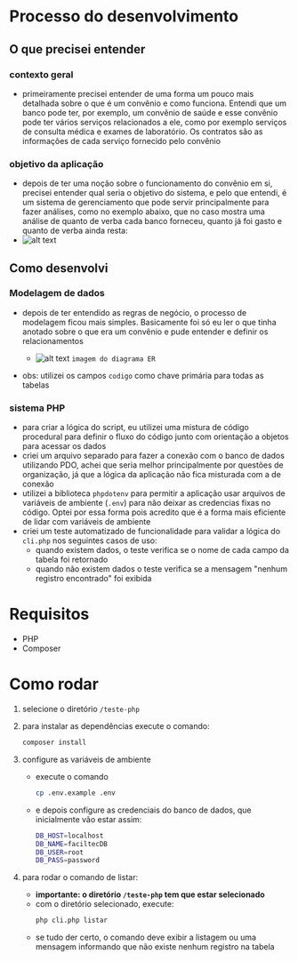 # Processo do desenvolvimento

## O que precisei entender

### contexto geral
  - primeiramente precisei entender de uma forma um pouco mais detalhada sobre o que é um convênio e como funciona. Entendi que um banco pode ter, por exemplo, um convênio de saúde e esse convênio pode ter vários serviços relacionados a ele, como por exemplo serviços de consulta médica e exames de laboratório. Os contratos são as informações de cada serviço fornecido pelo convênio
### objetivo da aplicação
  - depois de ter uma noção sobre o funcionamento do convênio em si, precisei entender qual seria o objetivo do sistema, e pelo que entendi, é um sistema de gerenciamento que pode servir principalmente para fazer análises, como no exemplo abaixo, que no caso mostra uma análise de quanto de verba cada banco forneceu, quanto já foi gasto e quanto de verba ainda resta:
  - ![alt text](image.png)

## Como desenvolvi

### Modelagem de dados
- depois de ter entendido as regras de negócio, o processo de modelagem ficou mais simples. Basicamente foi só eu ler o que tinha anotado sobre o que era um convênio e pude entender e definir os relacionamentos
  - ![alt text](image-1.png)
  `imagem do diagrama ER`

- obs: utilizei os campos `codigo` como chave primária para todas as tabelas

### sistema PHP
- para criar a lógica do script, eu utilizei uma mistura de código procedural para definir o fluxo do código junto com orientação a objetos para acessar os dados
- criei um arquivo separado para fazer a conexão com o banco de dados utilizando PDO, achei que seria melhor principalmente por questões de organização, já que a lógica da aplicação não fica misturada com a de conexão
- utilizei a biblioteca `phpdotenv` para permitir a aplicação usar arquivos de variáveis de ambiente (`.env`) para não deixar as credencias fixas no código. Optei por essa forma pois acredito que é a forma mais eficiente de lidar com variáveis de ambiente
- criei um teste automatizado de funcionalidade para validar a lógica do ``cli.php`` nos seguintes casos de uso:
  - quando existem dados, o teste verifica se o nome de cada campo da tabela foi retornado
  - quando não existem dados o teste verifica se a mensagem "nenhum registro encontrado" foi exibida
  
# Requisitos
- PHP 
- Composer
# Como rodar 
1. selecione o diretório ``/teste-php``
   
2. para instalar as dependências execute o comando:
    ```bash
    composer install
    ```

3. configure as variáveis de ambiente
    - execute o comando
        ```bash 
        cp .env.example .env
        ```
    - e depois configure as credenciais do banco de dados, que inicialmente vão estar assim:
        ```bash
        DB_HOST=localhost
        DB_NAME=faciltecDB
        DB_USER=root
        DB_PASS=password
        ```
4. para rodar o comando de listar:
   
    - **importante: o diretório `/teste-php` tem que estar selecionado**
    - com o diretório selecionado, execute:
        ```bash
        php cli.php listar
        ```
    - se tudo der certo, o comando deve exibir a listagem ou uma mensagem informando que não existe nenhum registro na tabela